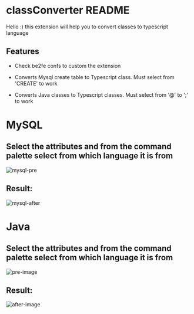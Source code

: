 # classConverter <BETA> README

Hello :) this extension will help you to convert classes to typescript language
  
  ## Features
  
- Check be2fe confs to custom the extension

- Converts Mysql create table to Typescript class. Must select from 'CREATE' to work

- Converts Java classes to Typescript classes. Must select from '@' to ';' to work

# MySQL
## Select the attributes and from the command palette select from which language it is from

![mysql-pre](https://user-images.githubusercontent.com/39586690/130433392-470bdf06-ef65-4e20-9375-15b87f1c41a2.jpg)

## Result:
![mysql-after](https://user-images.githubusercontent.com/39586690/130433483-1ab4361a-5eba-4cd6-b099-c65b26c2d85a.jpg)
  
# Java
## Select the attributes and from the command palette select from which language it is from
  
![pre-image](https://user-images.githubusercontent.com/39586690/128038439-b297ba39-8e55-4efe-93ad-9ba77efcd679.jpg)
  
## Result:

![after-image](https://user-images.githubusercontent.com/39586690/128038451-4e007bbd-7821-4c88-b617-7e746805b898.jpg)







